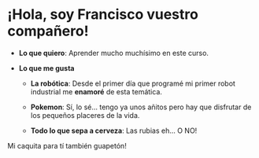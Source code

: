 # **¡Hola, soy Francisco vuestro compañero!**

* **Lo que quiero**:
Aprender mucho muchísimo en este curso.

* **Lo que me gusta**
    * **La robótica**: Desde el primer día que programé mi primer robot industrial me **enamoré** de esta temática.

    * **Pokemon**: Sí, lo sé... tengo ya unos añitos pero hay que disfrutar de los pequeños placeres de la vida.

    * **Todo lo que sepa a cerveza**: Las rubias eh... O NO!

Mi caquita para tí también guapetón!